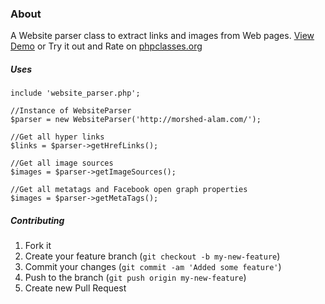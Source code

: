 ### About

A Website parser class to extract links and images from Web pages.
[View Demo](http://www.scripts.morshed-alam.com/url-scraper-php/) or Try it out and Rate on [phpclasses.org](http://www.phpclasses.org/package/8113-PHP-Parse-and-extract-links-and-images-from-Web-pages.html)
 

##### Uses

<pre><code>include 'website_parser.php';

//Instance of WebsiteParser
$parser = new WebsiteParser('http://morshed-alam.com/');

//Get all hyper links
$links = $parser->getHrefLinks();

//Get all image sources
$images = $parser->getImageSources();

//Get all metatags and Facebook open graph properties
$images = $parser->getMetaTags();</code></pre>

##### Contributing

1. Fork it
2. Create your feature branch (`git checkout -b my-new-feature`)
3. Commit your changes (`git commit -am 'Added some feature'`)
4. Push to the branch (`git push origin my-new-feature`)
5. Create new Pull Request
